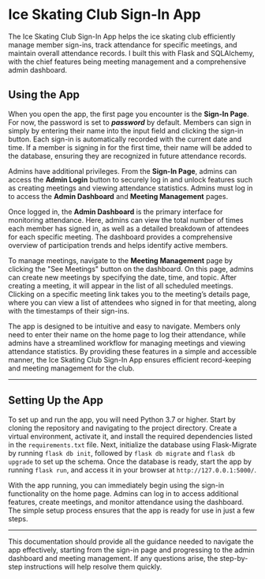 # Ice Skating Club Sign-In App  

The Ice Skating Club Sign-In App helps the ice skating club efficiently manage member sign-ins, track attendance for specific meetings, and maintain overall attendance records. I built this with Flask and SQLAlchemy, with the chief features being meeting management and a comprehensive admin dashboard.


## Using the App  

When you open the app, the first page you encounter is the **Sign-In Page**. For now, the password is set to ***password*** by default. Members can sign in simply by entering their name into the input field and clicking the sign-in button. Each sign-in is automatically recorded with the current date and time. If a member is signing in for the first time, their name will be added to the database, ensuring they are recognized in future attendance records.  

Admins have additional privileges. From the **Sign-In Page**, admins can access the **Admin Login** button to securely log in and unlock features such as creating meetings and viewing attendance statistics. Admins must log in to access the **Admin Dashboard** and **Meeting Management** pages.  

Once logged in, the **Admin Dashboard** is the primary interface for monitoring attendance. Here, admins can view the total number of times each member has signed in, as well as a detailed breakdown of attendees for each specific meeting. The dashboard provides a comprehensive overview of participation trends and helps identify active members.  

To manage meetings, navigate to the **Meeting Management** page by clicking the "See Meetings" button on the dashboard. On this page, admins can create new meetings by specifying the date, time, and topic. After creating a meeting, it will appear in the list of all scheduled meetings. Clicking on a specific meeting link takes you to the meeting’s details page, where you can view a list of attendees who signed in for that meeting, along with the timestamps of their sign-ins.  

The app is designed to be intuitive and easy to navigate. Members only need to enter their name on the home page to log their attendance, while admins have a streamlined workflow for managing meetings and viewing attendance statistics. By providing these features in a simple and accessible manner, the Ice Skating Club Sign-In App ensures efficient record-keeping and meeting management for the club.

---

## Setting Up the App  

To set up and run the app, you will need Python 3.7 or higher. Start by cloning the repository and navigating to the project directory. Create a virtual environment, activate it, and install the required dependencies listed in the `requirements.txt` file. Next, initialize the database using Flask-Migrate by running `flask db init`, followed by `flask db migrate` and `flask db upgrade` to set up the schema. Once the database is ready, start the app by running `flask run`, and access it in your browser at `http://127.0.0.1:5000/`.  

With the app running, you can immediately begin using the sign-in functionality on the home page. Admins can log in to access additional features, create meetings, and monitor attendance using the dashboard. The simple setup process ensures that the app is ready for use in just a few steps.

---

This documentation should provide all the guidance needed to navigate the app effectively, starting from the sign-in page and progressing to the admin dashboard and meeting management. If any questions arise, the step-by-step instructions will help resolve them quickly.
